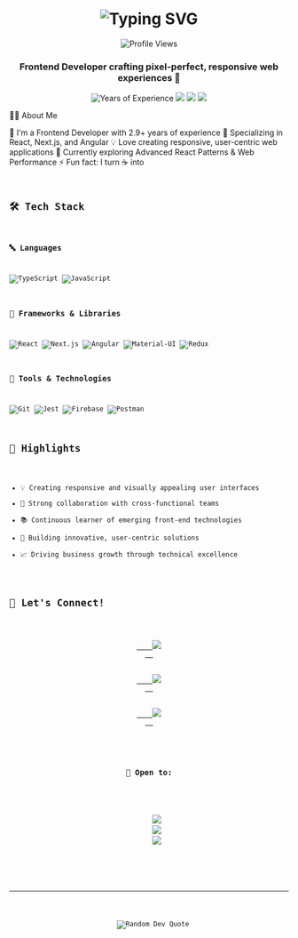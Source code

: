 <h1 align="center">
  <img src="https://readme-typing-svg.herokuapp.com?font=Fira+Code&weight=500&size=40&pause=1000&color=2196F3&center=true&vCenter=true&repeat=false&width=500&height=70&lines=Sivaramakrishnan+S" alt="Typing SVG" />
</h1>

<div align="center">
  <img src="https://komarev.com/ghpvc/?username=sivaram-portfolio&style=flat-square&color=blue" alt="Profile Views"/>
</div>

<h3 align="center">Frontend Developer crafting pixel-perfect, responsive web experiences 🚀</h3>

<p align="center">
  <img src="https://img.shields.io/badge/Experience-2.9%2B%20Years-blue?style=for-the-badge" alt="Years of Experience"/>
  <a href="https://sivaramakrishnan-portfolio.web.app/"><img src="https://img.shields.io/badge/Portfolio-000000?style=for-the-badge&logo=About.me&logoColor=white"/></a>
  <a href="https://www.linkedin.com/in/sivaramakrishnan-s-b63144161/"><img src="https://img.shields.io/badge/LinkedIn-0077B5?style=for-the-badge&logo=linkedin&logoColor=white"/></a>
  <a href="mailto:skrishnan771@gmail.com"><img src="https://img.shields.io/badge/Gmail-D14836?style=for-the-badge&logo=gmail&logoColor=white"/></a>
</p>

👨‍💻 About Me 

🔭 I'm a Frontend Developer with 2.9+ years of experience
🎯 Specializing in React, Next.js, and Angular
💡 Love creating responsive, user-centric web applications
🌱 Currently exploring Advanced React Patterns & Web Performance
⚡ Fun fact: I turn ☕ into <code/>

## 🛠️ Tech Stack

### 🔤 Languages
![TypeScript](https://img.shields.io/badge/TypeScript-007ACC?style=for-the-badge&logo=typescript&logoColor=white)
![JavaScript](https://img.shields.io/badge/JavaScript-F7DF1E?style=for-the-badge&logo=javascript&logoColor=black)

### 🎨 Frameworks & Libraries
![React](https://img.shields.io/badge/React-20232A?style=for-the-badge&logo=react&logoColor=61DAFB)
![Next.js](https://img.shields.io/badge/Next.js-000000?style=for-the-badge&logo=next.js&logoColor=white)
![Angular](https://img.shields.io/badge/Angular-DD0031?style=for-the-badge&logo=angular&logoColor=white)
![Material-UI](https://img.shields.io/badge/MUI-0081CB?style=for-the-badge&logo=mui&logoColor=white)
![Redux](https://img.shields.io/badge/Redux-593D88?style=for-the-badge&logo=redux&logoColor=white)

### 🔧 Tools & Technologies
![Git](https://img.shields.io/badge/Git-F05032?style=for-the-badge&logo=git&logoColor=white)
![Jest](https://img.shields.io/badge/Jest-C21325?style=for-the-badge&logo=jest&logoColor=white)
![Firebase](https://img.shields.io/badge/Firebase-FFCA28?style=for-the-badge&logo=firebase&logoColor=black)
![Postman](https://img.shields.io/badge/Postman-FF6C37?style=for-the-badge&logo=postman&logoColor=white)

## 🌟 Highlights

- 💡 Creating responsive and visually appealing user interfaces
- 🤝 Strong collaboration with cross-functional teams
- 📚 Continuous learner of emerging front-end technologies
- 🎯 Building innovative, user-centric solutions
- 📈 Driving business growth through technical excellence

## 🤝 Let's Connect!

<div align="center">
  <a href="mailto:skrishnan771@gmail.com">
    <img src="https://img.shields.io/badge/Email_Me-Let's_Chat!-D14836?style=for-the-badge&logo=gmail&logoColor=white"/>
  </a>
  &nbsp;
  <a href="https://www.linkedin.com/in/sivaramakrishnan-s-b63144161/">
    <img src="https://img.shields.io/badge/LinkedIn-Let's_Connect!-0077B5?style=for-the-badge&logo=linkedin&logoColor=white"/>
  </a>
  &nbsp;
  <a href="https://sivaramakrishnan-portfolio.web.app/">
    <img src="https://img.shields.io/badge/Portfolio-View_My_Work!-000000?style=for-the-badge&logo=About.me&logoColor=white"/>
  </a>
</div>

<div align="center">
  <h3>💼 Open to:</h3>
  <p>
    <img src="https://img.shields.io/badge/Frontend_Development-Projects-success?style=for-the-badge"/>
    <img src="https://img.shields.io/badge/Exciting-Opportunities-blue?style=for-the-badge"/>
    <img src="https://img.shields.io/badge/Tech-Collaborations-orange?style=for-the-badge"/>
  </p>
</div>

---
<p align="center">
  <img src="https://quotes-github-readme.vercel.app/api?type=horizontal&theme=tokyonight" alt="Random Dev Quote"/>
</p>
